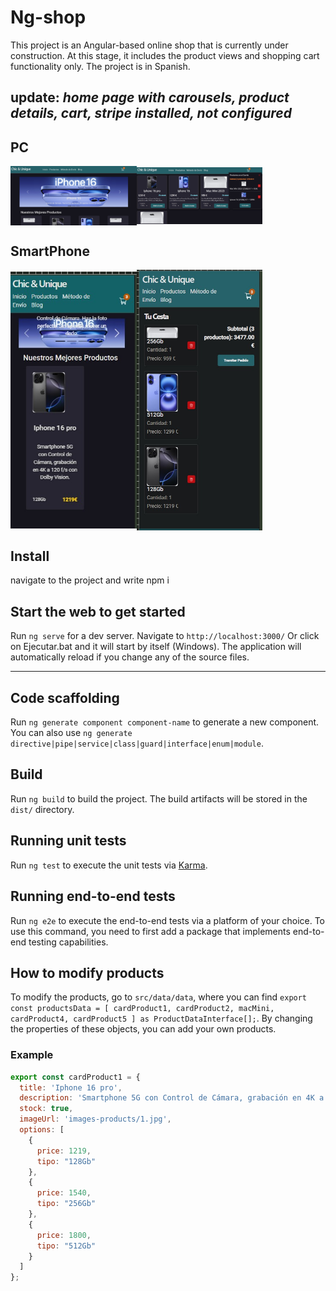 # Ng-shop

This project is an Angular-based online shop that is currently under construction. At this stage, it includes the product views and shopping cart functionality only. 
The project is in Spanish.

## **update:** *home page with carousels, product details, cart, stripe installed, not configured*

## PC


<div style="display: flex; align-items: center; width: 100%;">
  <img src="public/screenshots/4.jpg" alt="Home" style="width: 40%;">
  <img src="public/screenshots/2.jpg" alt="Products" style="width: 40%;">
</div>

## SmartPhone

<div style="display: flex; align-items: center; width: 100%;">
  <img src="public/screenshots/2a.jpg" alt="Home" style="width: 40%;">
  <img src="public/screenshots/1a.jpg" alt="Products" style="width: 40%;">
</div>

## Install

navigate to the project and write npm i

## Start the web to get started

Run `ng serve` for a dev server. Navigate to `http://localhost:3000/` Or click on Ejecutar.bat and it will start by itself (Windows).
The application will automatically reload if you change any of the source files.

--------------------------------------------------

## Code scaffolding

Run `ng generate component component-name` to generate a new component. You can also use `ng generate directive|pipe|service|class|guard|interface|enum|module`.

## Build

Run `ng build` to build the project. The build artifacts will be stored in the `dist/` directory.

## Running unit tests

Run `ng test` to execute the unit tests via [Karma](https://karma-runner.github.io).

## Running end-to-end tests

Run `ng e2e` to execute the end-to-end tests via a platform of your choice. To use this command, you need to first add a package that implements end-to-end testing capabilities.

## How to modify products

To modify the products, go to `src/data/data`, where you can find `export const productsData = [ cardProduct1, cardProduct2, macMini, cardProduct4, cardProduct5 ] as ProductDataInterface[];`. By changing the properties of these objects, you can add your own products.

### Example

```javascript
export const cardProduct1 = {
  title: 'Iphone 16 pro',
  description: 'Smartphone 5G con Control de Cámara, grabación en 4K a 120 f/s con Dolby Vision.',
  stock: true,
  imageUrl: 'images-products/1.jpg',
  options: [
    {
      price: 1219, 
      tipo: "128Gb"
    },
    {
      price: 1540,  
      tipo: "256Gb"
    },
    {
      price: 1800,  
      tipo: "512Gb"
    }
  ]
};

